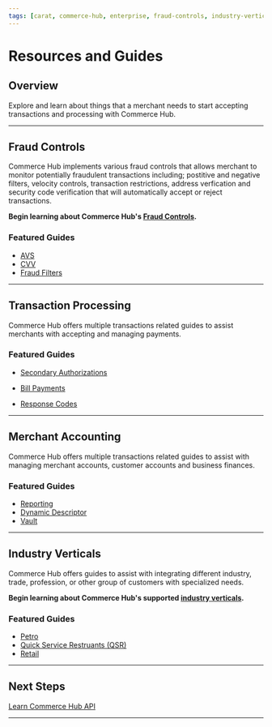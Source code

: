```yaml
---
tags: [carat, commerce-hub, enterprise, fraud-controls, industry-verticals, master-data, resources-and-guides]
---
```


# Resources and Guides

## Overview

Explore and learn about things that a merchant needs to start accepting transactions and processing with Commerce Hub. 

---

## Fraud Controls

Commerce Hub implements various fraud controls that allows merchant to monitor potentially fraudulent transactions including; postitive and negative filters, velocity controls, transaction restrictions, address verfication and security code verification that will automatically accept or reject transactions.

**Begin learning about Commerce Hub's [Fraud Controls](?path=docs/Resources/Guides/Fraud/Fraud-Settings.md).**

### Featured Guides

- [AVS](?path=docs/Resources/Guides/Fraud/Address-Verification.md)
- [CVV](?path=docs/Resources/Guides/Fraud/Security-Code.md)
- [Fraud Filters](?path=docs/Resources/Guides/Fraud/Fraud-Settings-Filters.md)

---

## Transaction Processing

Commerce Hub offers multiple transactions related guides to assist merchants with accepting and managing payments.

### Featured Guides

- [Secondary Authorizations](?path=docs/Resources/Guides/Authorizations/Authorization-Types.md)

- [Bill Payments](?path=docs/Resources/Guides/Bill-Payments/Bill-Payments.md)

- [Response Codes](?path=docs/Resources/Guides/Response-Codes/Response-Codes.md)

---

## Merchant Accounting

Commerce Hub offers multiple transactions related guides to assist with managing merchant accounts, customer accounts and business finances.

### Featured Guides

- [Reporting](?path=docs/Resources/Guides/Reporting/Reporting-Overview.md) 
- [Dynamic Descriptor](?path=docs/Resources/Guides/Dynamic-Descriptor.md)
- [Vault](?path=docs/Resources/Guides/Vault/Vault-Overview.md)

---

## Industry Verticals

Commerce Hub offers guides to assist with integrating different industry, trade, profession, or other group of customers with specialized needs.

**Begin learning about Commerce Hub's supported [industry verticals](?path=docs/Resources/Guides/Industry-Verticals/Industry-Verticals.md).**

### Featured Guides

- [Petro](?path=docs/Resources/Guides/Industry-Verticals/Petro.md)
- [Quick Service Restruants (QSR)](?path=docs/Resources/Guides/Industry-Verticals/QSR.md)
- [Retail](?path=docs/Resources/Guides/Industry-Verticals/Retail.md)

---

## Next Steps

[Learn Commerce Hub API](?path=docs/Resources/API-Documents/Use-Our-APIs.md)

---
